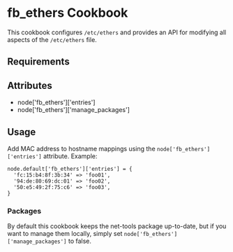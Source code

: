 fb_ethers Cookbook
====================
This cookbook configures `/etc/ethers` and provides an API for modifying all
aspects of the `/etc/ethers` file.

Requirements
------------

Attributes
----------
* node['fb_ethers']['entries']
* node['fb_ethers']['manage_packages']

Usage
-----
Add MAC address to hostname mappings using the `node['fb_ethers']['entries']`
attribute. Example:

```
node.default['fb_ethers']['entries'] = {
  'fc:15:b4:8f:3b:34' => 'foo01',
  '94:de:80:69:dc:01' => 'foo02',
  '50:e5:49:2f:75:c6' => 'foo03',
}
```

### Packages
By default this cookbook keeps the net-tools package up-to-date, but if you
want to manage them locally, simply set
`node['fb_ethers']['manage_packages']` to false.
